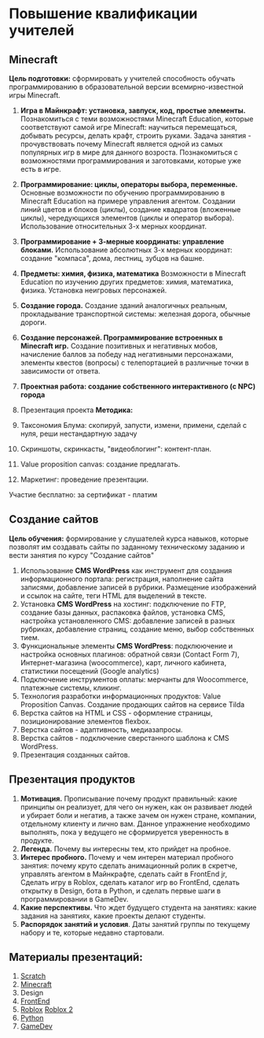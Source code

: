 # Повышение квалификации учителей
## Minecraft
**Цель подготовки:** сформировать у учителей способность обучать программированию в образовательной версии всемирно-известной игры Minecraft.
1. **Игра в Майнкрафт: установка, завпуск, код, простые элементы.**
Познакомиться с теми возможностями Minecraft Education, которые соответствуют самой игре Minecraft: научиться перемещаться, добывать ресурсы, делать крафт, строить руками. Задача занятия - прочувствовать почему Minecraft является одной из самых популярных игр в мире для данного возроста. Познакомиться с возможностями программирования и заготовками, которые уже есть в игре.  

2. **Программирование: циклы, операторы выбора, переменные.**
Основные возможности по обучению программированию в Minecraft Education на примере управления агентом. Создании линий цветов и блоков (циклы), создание квадратов (вложенные циклы), чередующихся элементов (циклы и оператор выбора). 
Использование относительных 3-х мерных координат.
3. **Программирование + 3-мерные координаты: управление блоками.**
Использование абсолютных 3-х мерных координат: создание "компаса", дома, лестниц, зубцов на башне.
4. **Предметы: химия, физика, математика**
Возможности в Minecraft Education по изучению других предметов: химия, математика, физика. Установка неигровых персонажей. 
5. **Создание города.**
Создание зданий аналогичных реальным, прокладывание транспортной системы: железная дорога, обычные дороги.
6. **Создание персонажей. Программирование встроенных в Minecraft игр.**
Создание позитивных и негативных мобов, начисление баллов за победу над негативными персонажами, элементы квестов (вопросы) с телепортацией в различные точки в зависимости от ответа.
7. **Проектная работа: создание собственного интерактивного (с NPC) города**
8. Презентация проекта
**Методика:**
1. Таксономия Блума: скопируй, запусти, измени, примени, сделай с нуля, реши нестандартную задачу
2. Скриншоты, скринкасты, "видеоблогинг": контент-план.
3. Value proposition canvas: создание предлагать.
4. Маркетинг: проведение презентации.

Участие бесплатно: за сертификат - платим

## Создание сайтов
**Цель обучения:** формирование у слушателей курса навыков, которые позволят им создавать сайты по заданному техническому заданию и вести занятия по курсу "Создание сайтов"
1. Использование **CMS WordPress**  как инструмент для создания информационного портала: регистрация, наполнение сайта записями, добавление записей в рубрики. Размещение изображений и ссылок на сайте, теги HTML для выделений в тексте.
2. Установка **CMS WordPress** на хостинг: подключение по FTP, создание базы данных, распаковка файлов, установка CMS,  настройка установленного CMS: добавление записей в разных рубриках, добавление страниц, создание меню, выбор собственных тием.
3. Функциональные элементы **CMS WordPress**: подклюючение и настройка основных плагинов: обратной связи (Contact Form 7), Интернет-магазина (woocommerce), карт, личного кабинета, статистики посещений (Google analytics)
4. Подключение инструментов оплаты: мерчанты для Woocommerce, платежные системы, кликинг.
5. Технология разработки информационных продуктов: Value Proposition Canvas. Создание продающих сайтов на сервисе Tilda
6. Верстка сайтов на HTML и CSS - оформление страницы, позиционирование элементов flexbox.
7. Верстка сайтов - адаптивность, медиазапросы.
8. Верстка сайтов - подключение сверстанного шаблона к CMS WordPress.
9. Презентация созданных сайтов.

## Презентация продуктов
1. **Мотивация.** Прописывание почему продукт правильный: какие принципы он реализует, для чего он нужен, как он развивает людей и убирает боли и негатив, а также зачем он нужен стране, компании, отдельному клиенту и лично вам.
Данное упражнение необходимо выполнять, пока у ведущего не сформируется уверенность в продукте.
2. **Легенда.** Почему вы интересны тем, кто прийдет на пробное.
3. **Интерес пробного.** Почему и чем интерен материал пробного занятия: почему круто сделать анимационный ролик в скретче, управлять агентом в Майнкрафте, сделать сайт в FrontEnd jr, Сделать игру в Roblox, сделать каталог игр во FrontEnd, сделать открытку в Design, бота в Python, и сделать первые шаги в программировании в GameDev.
4. **Какие перспективы.** Что ждет будущего студента на занятиях: какие задания на занятиях, какие проекты делают студенты.
5. **Распорядок занятий и условия**. Даты занятий группы по текущему набору и те, которые недавно стартовали.


## Материалы презентаций:
1. <a href = "https://github.com/mikh-maksi/scratch-probe">Scratch</a>
2. <a href = "https://github.com/mikh-maksi/minecraft-probe">Minecraft</a>
3. <a href = ""></a> Design
4. <a href = "https://github.com/mikh-maksi/frontend-probe">FrontEnd</a>
5. <a href = "https://github.com/mikh-maksi/roblox-probe/tree/main/lesson">Roblox</a>  <a href = "https://github.com/mikh-maksi/roblox-probe-2">Roblox 2</a>
6. <a href = "https://github.com/mikh-maksi/python-probe/tree/master/bot">Python</a>
7. <a href = "https://github.com/mikh-maksi/gamedev-probe">GameDev</a>




